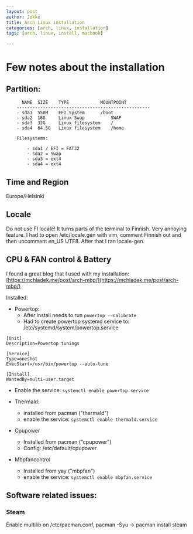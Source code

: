 ```yaml
---
layout: post
author: Jokke
title: Arch Linux installation
categories: [arch, linux, installation]
tags: [arch, linux, install, macbook]

---
```


# Few notes about the installation

## Partition: 

		  NAME	SIZE	TYPE			MOUNTPOINT
		---------------------------------------------------
		- sda1	550M	EFI System		/boot
		- sda2	16G 	Linux Swap  		SWAP
		- sda3	32G 	Linux filesystem 	/
		- sda4	64.5G	Linux filesystem	/home

		Filesystems: 
		
			- sda1 / EFI = FAT32
			- sda2 = Swap
			- sda3 = ext4
			- sda4 = ext4

## Time and Region

Europe/Helsinki

## Locale
	
Do not use FI locale! It turns parts of the terminal to Finnish. Very annoying feature. I had to open /etc/locale.gen with vim, comment Finnish out and then uncomment en_US UTF8. After that I ran locale-gen.

 

## CPU & FAN control & Battery

I found a great blog that I used with my installation:[https://mchladek.me/post/arch-mbp/](https://mchladek.me/post/arch-mbp/) 

Installed: 

- Powertop:
	- After install needs to run `powertop --calibrate`
	- Had to create powertop systemd service to: /etc/systemd/system/powertop.service

```
[Unit]
Description=Powertop tunings

[Service]
Type=oneshot
ExecStart=/usr/bin/powertop --auto-tune

[Install]
WantedBy=multi-user.target
```		 

- Enable the service: 
	`systemctl enable powertop.service`	 

- Thermald: 
	- installed from pacman ("thermald")
	- enable the service:
	`systemctl enable thermald.service`

- Cpupower
	- Installed from pacman ("cpupower")	 
	- Config: /etc/default/cpupower

- Mbpfancontrol
	- Installed from yay ("mbpfan")
	- enable the service: 
	`systemctl enable mbpfan.service` 

## Software related issues:

### Steam

Enable multilib on /etc/pacman.conf, pacman -Syu -> pacman install steam
